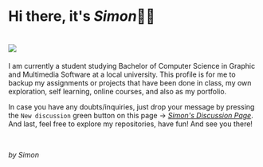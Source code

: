 # Hi there, it's *Simon*🧑‍💻
# ![](https://komarev.com/ghpvc/?username=simonnchong&color=orange&style=for-the-badge&label=VISIT+COUNTER) 

I am currently a student studying Bachelor of Computer Science in Graphic and Multimedia Software at a local university. This profile is for me to backup my assignments or projects that have been done in class, my own exploration, self learning, online courses, and also as my portfolio.

In case you have any doubts/inquiries, just drop your message by pressing the `New discussion` green button on this page → *[Simon's Discussion Page](https://github.com/simonnchong/simonnchong/discussions)*. And last, feel free to explore my repositories, have fun! And see you there!

<br>

_by Simon_
